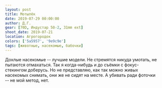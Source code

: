 ```yaml
---
layout: post
title: Мотылёк
date: 2019-07-29 00:00:00
author: Д.Г.
gear: [70D, Индустар 50-2, 31mm ext]
shoot_date: 2019-07-21
location: Агрогородок
colors: ['5a5957', '9e9c9e']
tags: [животные, насекомые, бабочки]
---
```

Дохлые насекомые -- лучшие модели. Не стремятся никуда умотать, не пытаются отмахаться. Так я когда-нибудь и до съёмки с фокус-стекингом доберусь. Но не представляю, как так можно живых насекомых снимать, они же не сидят на месте. А убивать ради фоточки -- не мой метод, нет.
